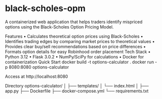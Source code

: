 # black-scholes-opm
A containerized web application that helps traders identify mispriced options using the Black-Scholes Option Pricing Model.

Features
	•	Calculates theoretical option prices using Black-Scholes
	•	Identifies trading edges by comparing market prices to theoretical values
	•	Provides clear buy/sell recommendations based on price differences
	•	Formats option details for easy Robinhood order placement
Tech Stack
	•	Python 3.12
	•	Flask 3.0.2
	•	NumPy/SciPy for calculations
	•	Docker for containerization
Quick Start
docker build -t options-calculator .
docker run -p 8080:8080 options-calculator

Access at http://localhost:8080

Directory
options-calculator/
│
├── templates/
│   └── index.html
│
├── app.py
├── Dockerfile
├── docker-compose.yml
└── requirements.txt
